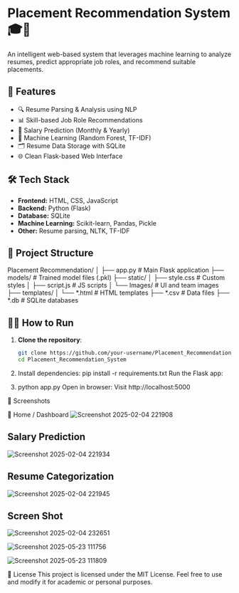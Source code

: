 # Placement Recommendation System 🎓💼

An intelligent web-based system that leverages machine learning to analyze resumes, predict appropriate job roles, and recommend suitable placements.

## 🚀 Features

- 🔍 Resume Parsing & Analysis using NLP
- 📊 Skill-based Job Role Recommendations
- 💸 Salary Prediction (Monthly & Yearly)
- 🧠 Machine Learning (Random Forest, TF-IDF)
- 🗂️ Resume Data Storage with SQLite
- 🌐 Clean Flask-based Web Interface

## 🛠️ Tech Stack

- **Frontend:** HTML, CSS, JavaScript
- **Backend:** Python (Flask)
- **Database:** SQLite
- **Machine Learning:** Scikit-learn, Pandas, Pickle
- **Other:** Resume parsing, NLTK, TF-IDF

## 📂 Project Structure

Placement Recommendation/
│
├── app.py # Main Flask application
├── models/ # Trained model files (.pkl)
├── static/
│ ├── style.css # Custom styles
│ ├── script.js # JS scripts
│ └── Images/ # UI and team images
├── templates/
│ └── *.html # HTML templates
├── *.csv # Data files
├── *.db # SQLite databases



## 🧑‍💻 How to Run

1. **Clone the repository**:

   ```bash
   git clone https://github.com/your-username/Placement_Recommendation_System.git
   cd Placement_Recommendation_System

2. Install dependencies:
pip install -r requirements.txt
Run the Flask app:

3. python app.py
Open in browser:
Visit http://localhost:5000

📸 Screenshots

🔷 Home / Dashboard
![Screenshot 2025-02-04 221908](https://github.com/user-attachments/assets/c83c5cf8-5d15-4e26-8c32-01ff952e6a7d)

## Salary Prediction 

![Screenshot 2025-02-04 221934](https://github.com/user-attachments/assets/e27e8687-3acd-4de8-9295-803785d0ac0d)

## Resume Categorization 
![Screenshot 2025-02-04 221945](https://github.com/user-attachments/assets/cbf66f96-b7ef-461b-8435-c89bb1ba51b2)


## Screen Shot
![Screenshot 2025-02-04 232651](https://github.com/user-attachments/assets/de94103b-f076-48d5-ac21-c3a2cded67ab)

![Screenshot 2025-05-23 111756](https://github.com/user-attachments/assets/20a17268-fc91-4be6-87c2-d44a5366ba6e)

![Screenshot 2025-05-23 111809](https://github.com/user-attachments/assets/e5952ea8-180f-4c63-a71e-30660dc5be4e)

📜 License
This project is licensed under the MIT License.
Feel free to use and modify it for academic or personal purposes.






